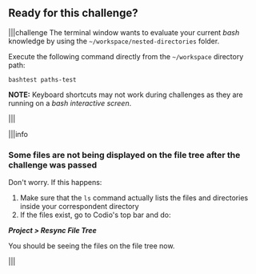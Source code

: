 ## Ready for this challenge?

|||challenge
The terminal window wants to evaluate your current _bash_ knowledge by using the `~/workspace/nested-directories` folder. 

Execute the following command directly from the `~/workspace` directory path:

```
bashtest paths-test
```

__NOTE:__ Keyboard shortcuts may not work during challenges as they are running on a _bash interactive screen_.

|||

|||info
### Some files are not being displayed on the file tree after the challenge was passed

Don't worry. If this happens: 

1. Make sure that the `ls` command actually lists the files and directories inside your correspondent directory
2. If the files exist, go to Codio's top bar and do: 

__*Project > Resync File Tree*__

You should be seeing the files on the file tree now.

|||